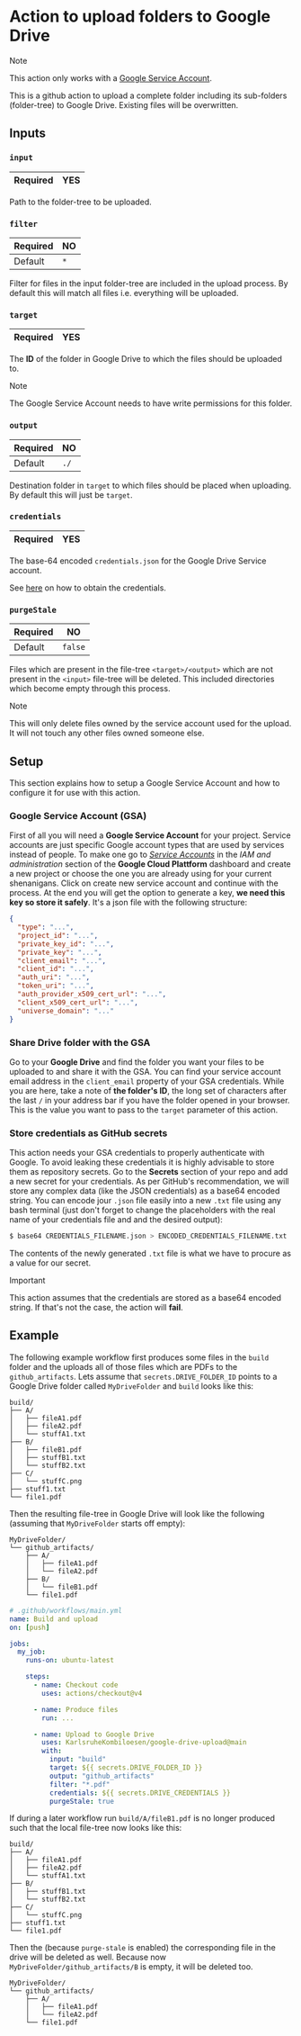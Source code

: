 # Action to upload folders to Google Drive

> [!NOTE]
> This action only works with a [Google Service Account](https://cloud.google.com/iam/docs/service-account-overview).

This is a github action to upload a complete folder including its sub-folders (folder-tree) to Google Drive.
Existing files will be overwritten.

## Inputs

### `input`

| Required | **YES** |
| -------- | ------- |

Path to the folder-tree to be uploaded.

### `filter`

| Required | **NO** |
| -------- | ------ |
| Default  | `*`    |

Filter for files in the input folder-tree are included in the upload process. By default this will match all files i.e. everything will be uploaded.

### `target`

| Required | **YES** |
| -------- | ------- |

The **ID** of the folder in Google Drive to which the files should be uploaded to.

> [!NOTE]
> The Google Service Account needs to have write permissions for this folder.

### `output`

| Required | **NO** |
| -------- | ------ |
| Default  | `./`   |

Destination folder in `target` to which files should be placed when uploading. By default this will just be `target`.

### `credentials`

| Required | **YES** |
| -------- | ------- |

The base-64 encoded `credentials.json` for the Google Drive Service account.

See [here](https://stackoverflow.com/questions/46287267/how-can-i-get-the-file-service-account-json-for-google-translate-api/46290808) on how to obtain the credentials.

### `purgeStale`

| Required | **NO**  |
| -------- | ------- |
| Default  | `false` |

Files which are present in the file-tree `<target>/<output>` which are not present in the `<input>` file-tree
will be deleted. This included directories which become empty through this process.

> [!NOTE]
> This will only delete files owned by the service account used for the upload. It will not touch any other files
> owned someone else.

## Setup
This section explains how to setup a Google Service Account and how to configure it for use with this action.

### Google Service Account (GSA)
First of all you will need a **Google Service Account** for your project. Service accounts are just specific Google account types that are used by services instead of people.
To make one go to [*Service Accounts*](https://console.cloud.google.com/apis/credentials) in the *IAM and administration* section of the **Google Cloud Plattform** dashboard and create a new project or choose the one you are already using for your current shenanigans.
Click on create new service account and continue with the process. At the end you will get the option to generate a key, **we need this key so store it safely**. It's a json file with the following structure:
```json
{
  "type": "...",
  "project_id": "...",
  "private_key_id": "...",
  "private_key": "...",
  "client_email": "...",
  "client_id": "...",
  "auth_uri": "...",
  "token_uri": "...",
  "auth_provider_x509_cert_url": "...",
  "client_x509_cert_url": "...",
  "universe_domain": "..."
}
```

### Share Drive folder with the GSA
Go to your **Google Drive** and find the folder you want your files to be uploaded to and share it with the GSA. You can find your service account email address in the `client_email` property of your GSA credentials.
While you are here, take a note of **the folder's ID**, the long set of characters after the last `/` in your address bar if you have the folder opened in your browser.
This is the value you want to pass to the `target` parameter of this action.

### Store credentials as GitHub secrets
This action needs your GSA credentials to properly authenticate with Google. To avoid leaking these credentials it is highly advisable to store them as repository secrets.
Go to the **Secrets** section of your repo and add a new secret for your credentials. As per GitHub's recommendation, we will store any complex data (like the JSON credentials) as a base64 encoded string.
You can encode jour `.json` file easily into a new `.txt` file using any bash terminal (just don't forget to change the placeholders with the real name of your credentials file and and the desired output):
```bash
$ base64 CREDENTIALS_FILENAME.json > ENCODED_CREDENTIALS_FILENAME.txt
```
The contents of the newly generated `.txt` file is what we have to procure as a value for our secret.

> [!Important]
> This action assumes that the credentials are stored as a base64 encoded string. If that's not the case, the action will **fail**.

## Example

The following example workflow first produces some files in the `build` folder and the uploads all of those files which are PDFs
to the `github_artifacts`. Lets assume that `secrets.DRIVE_FOLDER_ID` points to a Google Drive folder called `MyDriveFolder` and `build`
looks like this:

```
build/
├── A/
│   ├── fileA1.pdf
│   ├── fileA2.pdf
│   └── stuffA1.txt
├── B/
│   ├── fileB1.pdf
│   ├── stuffB1.txt
│   └── stuffB2.txt
├── C/
│   └── stuffC.png
├── stuff1.txt
└── file1.pdf
```
Then the resulting file-tree in Google Drive will look like the following (assuming that `MyDriveFolder` starts off empty):
```
MyDriveFolder/
└── github_artifacts/
    ├── A/
    │   ├── fileA1.pdf
    │   └── fileA2.pdf
    ├── B/
    │   └── fileB1.pdf
    └── file1.pdf
```

```yaml
# .github/workflows/main.yml
name: Build and upload
on: [push]

jobs:
  my_job:
    runs-on: ubuntu-latest

    steps:
      - name: Checkout code
        uses: actions/checkout@v4

      - name: Produce files
        run: ...

      - name: Upload to Google Drive
        uses: KarlsruheKombiloesen/google-drive-upload@main
        with:
          input: "build"
          target: ${{ secrets.DRIVE_FOLDER_ID }}
          output: "github_artifacts"
          filter: "*.pdf"
          credentials: ${{ secrets.DRIVE_CREDENTIALS }}
          purgeStale: true
```

If during a later workflow run `build/A/fileB1.pdf` is no longer produced such that the local file-tree now looks like this:
```
build/
├── A/
│   ├── fileA1.pdf
│   ├── fileA2.pdf
│   └── stuffA1.txt
├── B/
│   ├── stuffB1.txt
│   └── stuffB2.txt
├── C/
│   └── stuffC.png
├── stuff1.txt
└── file1.pdf
```
Then the (because `purge-stale` is enabled) the corresponding file in the drive will be deleted as well. Because now `MyDriveFolder/github_artifacts/B` is empty, it will be deleted too.
```
MyDriveFolder/
└── github_artifacts/
    ├── A/
    │   ├── fileA1.pdf
    │   └── fileA2.pdf
    └── file1.pdf
```
